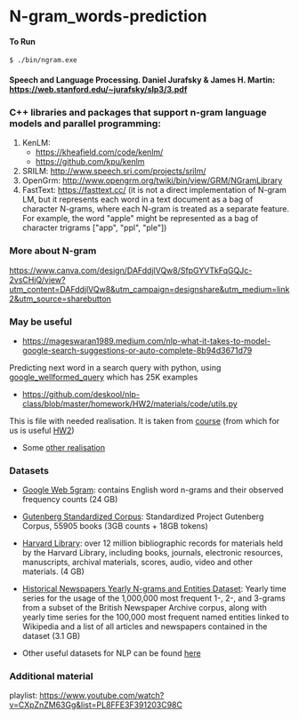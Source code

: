 # N-gram_words-prediction

#### To Run 

```
$ ./bin/ngram.exe
```

#### Speech and Language Processing. Daniel Jurafsky & James H. Martin: https://web.stanford.edu/~jurafsky/slp3/3.pdf

### C++ libraries and packages that support n-gram language models and parallel programming:
 1. KenLM: 
    - https://kheafield.com/code/kenlm/ 
    - https://github.com/kpu/kenlm
 2. SRILM: http://www.speech.sri.com/projects/srilm/
 3. OpenGrm: http://www.opengrm.org/twiki/bin/view/GRM/NGramLibrary
 4. FastText: https://fasttext.cc/ (it is not a direct implementation of N-gram LM, but it represents each word in a text document as a bag of character N-grams, where each N-gram is treated as a separate feature. For example, the word "apple" might be represented as a bag of character trigrams ["app", "ppl", "ple"])

### More about N-gram
https://www.canva.com/design/DAFddjlVQw8/SfpGYVTkFqGQJc-2vsCHjQ/view?utm_content=DAFddjlVQw8&utm_campaign=designshare&utm_medium=link2&utm_source=sharebutton

### May be useful

* https://mageswaran1989.medium.com/nlp-what-it-takes-to-model-google-search-suggestions-or-auto-complete-8b94d3671d79

Predicting next word in a search query with python, using [google_wellformed_query](https://huggingface.co/datasets/google_wellformed_query) which has 25K examples

* https://github.com/deskool/nlp-class/blob/master/homework/HW2/materials/code/utils.py

This is file with needed realisation. It is taken from [course](https://www.youtube.com/watch?v=xVf1vcIeqVI) (from which for us is useful [HW2](https://github.com/deskool/nlp-class/tree/master/homework/HW2))

* Some [other realisation](https://www.kaggle.com/code/sauravmaheshkar/auto-completion-using-n-gram-models)

### Datasets
* [Google Web 5gram](https://catalog.ldc.upenn.edu/LDC2006T13): contains English word n-grams and their observed frequency counts (24 GB)

* [Gutenberg Standardized Corpus](https://github.com/pgcorpus/gutenberg): Standardized Project Gutenberg Corpus, 55905 books (3GB counts + 18GB tokens)

* [Harvard Library](http://library.harvard.edu/open-metadata#Harvard-Library-Bibliographic-Dataset): over 12 million bibliographic records for materials held by the Harvard Library, including books, journals, electronic resources, manuscripts, archival materials, scores, audio, video and other materials. (4 GB)

* [Historical Newspapers Yearly N-grams and Entities Dataset](https://data.bris.ac.uk/data/dataset/dobuvuu00mh51q773bo8ybkdz): Yearly time series for the usage of the 1,000,000 most frequent 1-, 2-, and 3-grams from a subset of the British Newspaper Archive corpus, along with yearly time series for the 100,000 most frequent named entities linked to Wikipedia and a list of all articles and newspapers contained in the dataset (3.1 GB)

* Other useful datasets for NLP can be found [here](https://github.com/niderhoff/nlp-datasets)

### Additional material
playlist: https://www.youtube.com/watch?v=CXpZnZM63Gg&list=PL8FFE3F391203C98C
